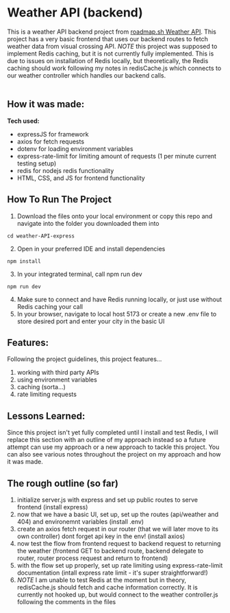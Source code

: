 # Weather API (backend)

This is a weather API backend project from [roadmap.sh Weather API](https://roadmap.sh/projects/weather-api-wrapper-service). This project has a very basic frontend that
uses our backend routes to fetch weather data from visual crossing API. *NOTE* this project was supposed to implement Redis caching, but it is not currently fully implemented.
This is due to issues on installation of Redis locally, but theoretically, the Redis caching should work following my notes in redisCache.js which connects to our
weather controller which handles our backend calls.
<br>
<br>

## How it was made:

**Tech used:** 
- expressJS for framework 
- axios for fetch requests
- dotenv for loading environment variables
- express-rate-limit for limiting amount of requests (1 per minute current testing setup)
- redis for nodejs redis functionality
- HTML, CSS, and JS for frontend functionality

## How To Run The Project

1. Download the files onto your local environment or copy this repo and navigate into the folder you downloaded them into
```
cd weather-API-express
```
2. Open in your preferred IDE and install dependencies
```
npm install
```
3. In your integrated terminal, call npm run dev
```
npm run dev
```
4. Make sure to connect and have Redis running locally, or just use without Redis caching your call
5. In your browser, navigate to local host 5173 or create a new .env file to store desired port and enter your city in the basic UI

## Features:

Following the project guidelines, this project features...
1. working with third party APIs
2. using environment variables
3. caching (sorta...)
4. rate limiting requests

## Lessons Learned:
Since this project isn't yet fully completed until I install and test Redis, I will replace this section with an outline of my approach instead so a future attempt can
use my approach or a new approach to tackle this project. You can also see various notes throughout the project on my approach and how it was made.

## The rough outline (so far)

1. initialize server.js with express and set up public routes to serve frontend (install express)
2. now that we have a basic UI, set up, set up the routes (api/weather and 404) and environemnt variables (install .env)
3. create an axios fetch request in our router (that we will later move to its own controller) dont forget api key in the env! (install axios)
4. now test the flow from frontend request to backend request to returning the weather (frontend GET to backend route, backend delegate to router, router process request and return to frontend)
5. with the flow set up properly, set up rate limiting using express-rate-limit documentation (intall express rate limit - it's super straightforward!)
6. *NOTE* I am unable to test Redis at the moment but in theory, redisCache.js should fetch and cache information correctly. It is currently not hooked up, but would connect to the weather controller.js following the comments in the files